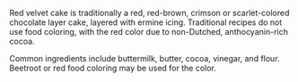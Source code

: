 Red velvet cake is traditionally a red, red-brown, crimson or scarlet-colored chocolate layer cake, layered with ermine icing. Traditional recipes do not use food coloring, with the red color due to non-Dutched, anthocyanin-rich cocoa.

Common ingredients include buttermilk, butter, cocoa, vinegar, and flour. Beetroot or red food coloring may be used for the color.